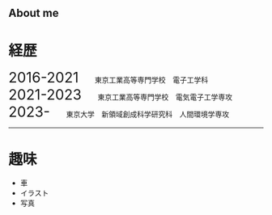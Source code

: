 ## About me
# 経歴
<span style="font-size: 200%;">2016-2021</span>　　
東京工業高等専門学校　電子工学科  
<span style="font-size: 200%;">2021-2023</span>　　
東京工業高等専門学校　電気電子工学専攻  
<span style="font-size: 200%;">2023-</span>　　
東京大学　新領域創成科学研究科　人間環境学専攻  

------
# 趣味
* 車
* イラスト
* 写真
